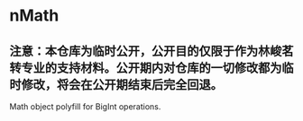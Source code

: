 # nMath

## 注意：本仓库为临时公开，公开目的仅限于作为林峻茗转专业的支持材料。公开期内对仓库的一切修改都为临时修改，将会在公开期结束后完全回退。

Math object polyfill for BigInt operations.
